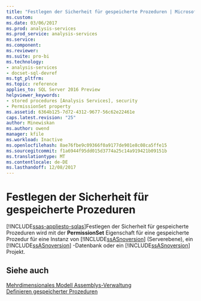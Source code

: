 ```yaml
---
title: "Festlegen der Sicherheit für gespeicherte Prozeduren | Microsoft Docs"
ms.custom: 
ms.date: 03/06/2017
ms.prod: analysis-services
ms.prod_service: analysis-services
ms.service: 
ms.component: 
ms.reviewer: 
ms.suite: pro-bi
ms.technology:
- analysis-services
- docset-sql-devref
ms.tgt_pltfrm: 
ms.topic: reference
applies_to: SQL Server 2016 Preview
helpviewer_keywords:
- stored procedures [Analysis Services], security
- PermissionSet property
ms.assetid: 6364b125-7d72-4312-9677-56c62e22461e
caps.latest.revision: "25"
author: Minewiskan
ms.author: owend
manager: kfile
ms.workload: Inactive
ms.openlocfilehash: 8ae76fbe9c09366f0a9177de901e8c08ca5ffe15
ms.sourcegitcommit: f1a6944f95dd015d3774a25c14a919421b09151b
ms.translationtype: MT
ms.contentlocale: de-DE
ms.lasthandoff: 12/08/2017
---
```

# <a name="setting-security-for-stored-procedures"></a>Festlegen der Sicherheit für gespeicherte Prozeduren
[!INCLUDE[ssas-appliesto-sqlas](../../includes/ssas-appliesto-sqlas.md)]Festlegen der Sicherheit für gespeicherte Prozeduren wird mit der **PermissionSet** Eigenschaft für eine gespeicherte Prozedur für eine Instanz von [!INCLUDE[ssASnoversion](../../includes/ssasnoversion-md.md)] (Serverebene), ein [!INCLUDE[ssASnoversion](../../includes/ssasnoversion-md.md)] -Datenbank oder ein [!INCLUDE[ssASnoversion](../../includes/ssasnoversion-md.md)] Projekt.  
  
## <a name="see-also"></a>Siehe auch  
 [Mehrdimensionales Modell Assemblys-Verwaltung](../../analysis-services/multidimensional-models/multidimensional-model-assemblies-management.md)   
 [Definieren gespeicherter Prozeduren](../../analysis-services/multidimensional-models-extending-olap-stored-procedures/defining-stored-procedures.md)  
  
  
